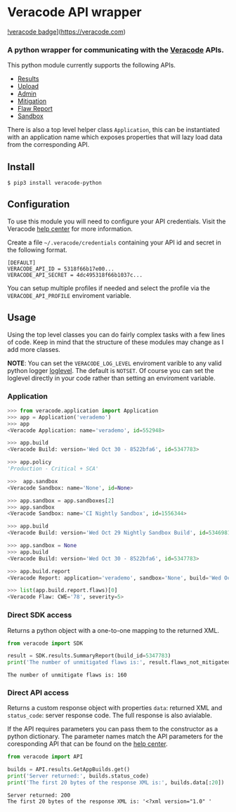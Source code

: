 # Veracode API wrapper
[!veracode badge](https://img.shields.io/endpoint?url=https://raw.githubusercontent.com/chuckorde/badgetests/master/badges/badge.json)](https://veracode.com)
### A python wrapper for communicating with the [Veracode](https://www.veracode.com) APIs.
This python module currently supports the following APIs.
- [Results](https://help.veracode.com/reader/LMv_dtSHyb7iIxAQznC~9w/WgCXPStuSb3isrDrHlmV9Q)
- [Upload](https://help.veracode.com/reader/LMv_dtSHyb7iIxAQznC~9w/qUW0fV37Fd~NHav8afNqMg)
- [Admin](https://help.veracode.com/reader/LMv_dtSHyb7iIxAQznC~9w/ulPQBQUmp35KhYK_qQng1A)
- [Mitigation](https://help.veracode.com/reader/LMv_dtSHyb7iIxAQznC~9w/bIVY7~q72vIVr0ytei5Nbw)
- [Flaw Report](https://help.veracode.com/reader/LMv_dtSHyb7iIxAQznC~9w/krVurK9DJnzJ7Vu3Tlieuw)
- [Sandbox](https://help.veracode.com/reader/LMv_dtSHyb7iIxAQznC~9w/WyXt9M~6SqjQ1L6LnjzJcA)


There is also a top level helper class `Application`,
this can be instantiated with an application name which exposes properties that will lazy load data from the corresponding API.

## Install

```
$ pip3 install veracode-python
```

## Configuration
To use this module you will need to configure your API credentials. Visit the Veracode [help center](https://help.veracode.com/reader/LMv_dtSHyb7iIxAQznC~9w/Gv1oHnvAIwMy2gQSBrF0fA) for more information.

Create a file `~/.veracode/credentials` containing your API id and secret in the following format.

```
[DEFAULT]
VERACODE_API_ID = 5318f66b17e00...
VERACODE_API_SECRET = 4dc495318f66b1037c...
```

You can setup multiple profiles if needed and select the profile via the `VERACODE_API_PROFILE` enviroment variable.

## Usage

Using the top level classes you can do fairly complex tasks with a few lines of code. Keep in mind that the structure of these modules may change as I add more classes.

**NOTE**: You can set the `VERACODE_LOG_LEVEL` enviroment varible to any valid python logger [loglevel](https://docs.python.org/3/library/logging.html#logging-levels). The default is `NOTSET`. Of course you can set the loglevel directly in your code rather than setting an enviroment variable.

### Application


```python
>>> from veracode.application import Application
>>> app = Application('verademo')
>>> app
<Veracode Application: name='verademo', id=552948>

>>> app.build
<Veracode Build: version='Wed Oct 30 - 8522bfa6', id=5347783>

>>> app.policy
'Production - Critical + SCA'

>>>  app.sandbox
<Veracode Sandbox: name='None', id=None>

>>> app.sandbox = app.sandboxes[2]
>>> app.sandbox
<Veracode Sandbox: name='CI Nightly Sandbox', id=1556344>

>>> app.build
<Veracode Build: version='Wed Oct 29 Nightly Sandbox Build', id=5346981>

>>> app.sandbox = None
>>> app.build
<Veracode Build: version='Wed Oct 30 - 8522bfa6', id=5347783>

>>> app.build.report
<Veracode Report: application='verademo', sandbox='None', build='Wed Oct 30 - 8522bfa6', flaws=160>

>>> list(app.build.report.flaws)[0]
<Veracode Flaw: CWE='78', severity=5>

```




### Direct SDK access
Returns a python object with a one-to-one mapping to the returned XML.

```python
from veracode import SDK

result = SDK.results.SummaryReport(build_id=5347783)
print('The number of unmitigated flaws is:', result.flaws_not_mitigated)
```
```
The number of unmitigate flaws is: 160
```

### Direct API access
Returns a custom response object with properties `data`: returned XML and `status_code`: server response code.  The full response is also avialable.

If the API requires parameters you can pass them to the constructor as a python dictionary.  The parameter names match the API parameters for the coresponding API that can be found on the [help center](https://help.veracode.com/reader/LMv_dtSHyb7iIxAQznC~9w/HmF8Z4cz70Rb2y1p39tWDw).

```python
from veracode import API

builds = API.results.GetAppBuilds.get()
print('Server returned:', builds.status_code)
print('The first 20 bytes of the response XML is:', builds.data[:20])
```

```
Server returned: 200
The first 20 bytes of the response XML is: '<?xml version="1.0" '
```
